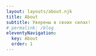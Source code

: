 ```yaml
---
layout: layouts/about.njk
title: About
subtitle: Уверены в своих силах!
# permalink: /blog
eleventyNavigation:
  key: About
  order: 1
---
```


